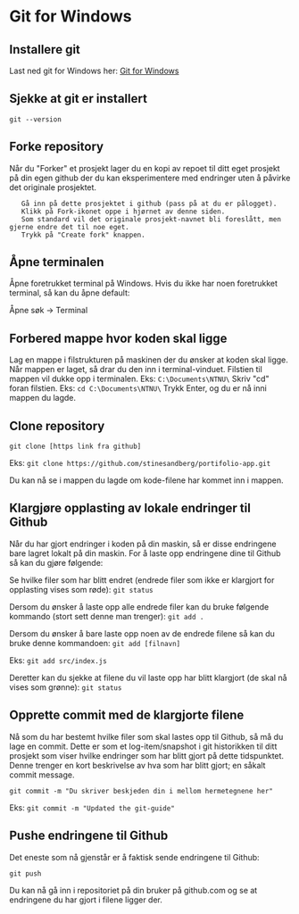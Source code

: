 # Git for Windows

## Installere git
Last ned git for Windows her: 
[Git for Windows](https://git-scm.com/download/win)


## Sjekke at git er installert
`git --version`

## Forke repository

Når du "Forker" et prosjekt lager du en kopi av repoet til ditt eget prosjekt på din egen github der du kan eksperimentere med endringer uten å påvirke det originale prosjektet. 

```
   Gå inn på dette prosjektet i github (pass på at du er pålogget).
   Klikk på Fork-ikonet oppe i hjørnet av denne siden. 
   Som standard vil det originale prosjekt-navnet bli foreslått, men gjerne endre det til noe eget. 
   Trykk på "Create fork" knappen.
``` 

## Åpne terminalen
Åpne foretrukket terminal på Windows.
Hvis du ikke har noen foretrukket terminal, så kan du åpne default: 

Åpne søk -> Terminal

## Forbered mappe hvor koden skal ligge
Lag en mappe i filstrukturen på maskinen der du ønsker at koden skal ligge.
Når mappen er laget, så drar du den inn i terminal-vinduet. 
Filstien til mappen vil dukke opp i terminalen. Eks: `C:\Documents\NTNU\`
Skriv "cd" foran filstien. Eks: `cd C:\Documents\NTNU\`
Trykk Enter, og du er nå inni mappen du lagde.


## Clone repository
`git clone [https link fra github]`

Eks:
`git clone https://github.com/stinesandberg/portifolio-app.git`

Du kan nå se i mappen du lagde om kode-filene har kommet inn i mappen.


## Klargjøre opplasting av lokale endringer til Github
Når du har gjort endringer i koden på din maskin, så er disse endringene bare lagret lokalt på din maskin. 
For å laste opp endringene dine til Github så kan du gjøre følgende: 

Se hvilke filer som har blitt endret (endrede filer som ikke er klargjort for opplasting vises som røde):
`git status`

Dersom du ønsker å laste opp alle endrede filer kan du bruke følgende kommando (stort sett denne man trenger): 
`git add .`

Dersom du ønsker å bare laste opp noen av de endrede filene så kan du bruke denne kommandoen:
`git add [filnavn]`

Eks: 
`git add src/index.js`

Deretter kan du sjekke at filene du vil laste opp har blitt klargjort (de skal nå vises som grønne):
`git status`


## Opprette commit med de klargjorte filene
Nå som du har bestemt hvilke filer som skal lastes opp til Github, så må du lage en commit.
Dette er som et log-item/snapshot i git historikken til ditt prosjekt som viser hvilke endringer som har blitt gjort på dette tidspunktet. 
Denne trenger en kort beskrivelse av hva som har blitt gjort; en såkalt commit message.

`git commit -m "Du skriver beskjeden din i mellom hermetegnene her"`

Eks: 
`git commit -m "Updated the git-guide"`


## Pushe endringene til Github
Det eneste som nå gjenstår er å faktisk sende endringene til Github: 

`git push`

Du kan nå gå inn i repositoriet på din bruker på github.com og se at endringene du har gjort i filene ligger der. 
